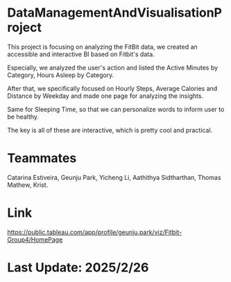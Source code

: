 # DataManagementAndVisualisationProject
This project is focusing on analyzing the FitBit data, we created an accessible and interactive BI based on Fitbit's data.   

Especially, we analyzed the user's action and listed the Active Minutes by Category, Hours Asleep by Category.  

After that, we specifically focused on Hourly Steps, Average Calories and Distance by Weekday and made one page for analyzing the insights.  

Same for Sleeping Time, so that we can personalize words to inform user to be healthy.  

The key is all of these are interactive, which is pretty cool and practical.  

# Teammates  
Catarina Estiveira, Geunju Park, Yicheng Li, Aathithya Sidtharthan, Thomas Mathew, Krist.  

# Link  
https://public.tableau.com/app/profile/geunju.park/viz/Fitbit-Group4/HomePage  

# Last Update: 2025/2/26  
